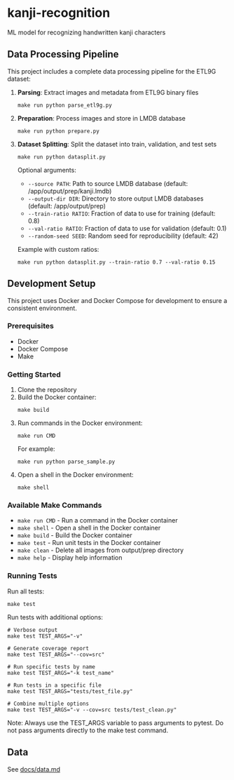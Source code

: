 # kanji-recognition

ML model for recognizing handwritten kanji characters

## Data Processing Pipeline

This project includes a complete data processing pipeline for the ETL9G dataset:

1. **Parsing**: Extract images and metadata from ETL9G binary files
   ```
   make run python parse_etl9g.py
   ```

2. **Preparation**: Process images and store in LMDB database
   ```
   make run python prepare.py
   ```

3. **Dataset Splitting**: Split the dataset into train, validation, and test sets
   ```
   make run python datasplit.py
   ```
   
   Optional arguments:
   - `--source PATH`: Path to source LMDB database (default: /app/output/prep/kanji.lmdb)
   - `--output-dir DIR`: Directory to store output LMDB databases (default: /app/output/prep)
   - `--train-ratio RATIO`: Fraction of data to use for training (default: 0.8)
   - `--val-ratio RATIO`: Fraction of data to use for validation (default: 0.1)
   - `--random-seed SEED`: Random seed for reproducibility (default: 42)
   
   Example with custom ratios:
   ```
   make run python datasplit.py --train-ratio 0.7 --val-ratio 0.15
   ```

## Development Setup

This project uses Docker and Docker Compose for development to ensure a consistent environment.

### Prerequisites

- Docker
- Docker Compose
- Make

### Getting Started

1. Clone the repository
2. Build the Docker container:
   ```
   make build
   ```
3. Run commands in the Docker environment:
   ```
   make run CMD
   ```
   For example:
   ```
   make run python parse_sample.py
   ```
4. Open a shell in the Docker environment:
   ```
   make shell
   ```

### Available Make Commands

- `make run CMD` - Run a command in the Docker container
- `make shell` - Open a shell in the Docker container
- `make build` - Build the Docker container
- `make test` - Run unit tests in the Docker container
- `make clean` - Delete all images from output/prep directory
- `make help` - Display help information

### Running Tests

Run all tests:
```
make test
```

Run tests with additional options:
```
# Verbose output
make test TEST_ARGS="-v"

# Generate coverage report
make test TEST_ARGS="--cov=src"

# Run specific tests by name
make test TEST_ARGS="-k test_name"

# Run tests in a specific file
make test TEST_ARGS="tests/test_file.py"

# Combine multiple options
make test TEST_ARGS="-v --cov=src tests/test_clean.py"
```

Note: Always use the TEST_ARGS variable to pass arguments to pytest. Do not pass arguments directly to the make test command.

## Data

See [docs/data.md](docs/data.md)
